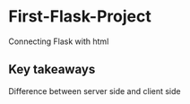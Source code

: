 # First-Flask-Project
Connecting Flask with html
## Key takeaways
Difference between server side and client side
